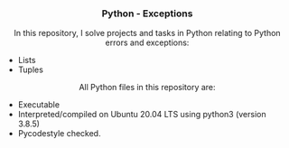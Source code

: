 <h3 align="center">Python - Exceptions</h3>
<p align="center">In this repository, I solve projects and tasks in Python relating to Python errors and exceptions:
<ul>
<li>Lists</li>
<li>Tuples</li>
</ul>
</p>
<p align="center">All Python files in this repository are:</p>
<ul>
<li>Executable</li>
<li>Interpreted/compiled on Ubuntu 20.04 LTS using python3 (version 3.8.5)</li>
<li>Pycodestyle checked.</li>
</ul>
